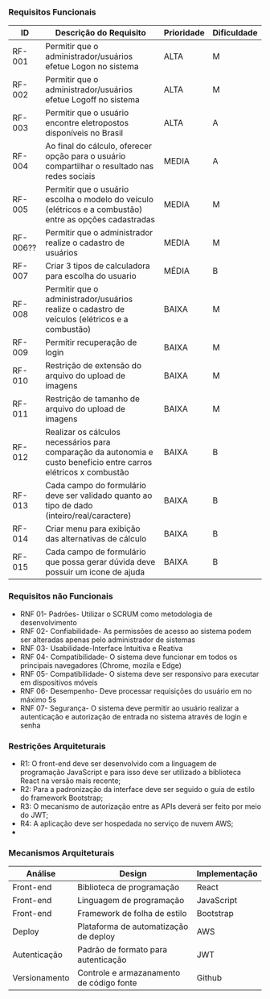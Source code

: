 ### Requisitos Funcionais

|ID    | Descrição do Requisito  | Prioridade | Dificuldade |
|------|-----------------------------------------|----|---| 
|RF-001| Permitir que o administrador/usuários efetue Logon no sistema | ALTA | M |
|RF-002| Permitir que o administrador/usuários efetue Logoff no sistema | ALTA | M |
|RF-003| Permitir que o usuário encontre eletropostos disponíveis no Brasil | ALTA | A |
|RF-004| Ao final do cálculo, oferecer opção para o usuário compartilhar o resultado nas redes sociais | MEDIA | A |
|RF-005| Permitir que o usuário escolha o modelo do veículo (elétricos e a combustão) entre as opções cadastradas | MEDIA | M |
|RF-006??| Permitir que o administrador realize o cadastro de usuários | MEDIA | M |
|RF-007| Criar 3 tipos de calculadora para escolha do usuario | MÉDIA | B |
|RF-008| Permitir que o administrador/usuários realize o cadastro de veículos (elétricos e a combustão) | BAIXA | M |
|RF-009| Permitir recuperação de login| BAIXA | M |
|RF-010| Restrição de extensão do arquivo do upload de imagens| BAIXA | M|
|RF-011| Restrição de tamanho de arquivo do upload de imagens | BAIXA | M |
|RF-012| Realizar os cálculos necessários para comparação da autonomia e custo beneficio entre carros elétricos x combustão | BAIXA | B |
|RF-013| Cada campo do formulário deve ser validado quanto ao tipo de dado (inteiro/real/caractere) | BAIXA | B |
|RF-014| Criar menu para exibição das alternativas de cálculo | BAIXA | B |
|RF-015| Cada campo de formulário que possa gerar dúvida deve possuir um icone de ajuda | BAIXA | B |



### Requisitos não Funcionais

- RNF 01- Padrões- Utilizar o SCRUM como metodologia de desenvolvimento
- RNF 02- Confiabilidade- As permissões de acesso ao sistema podem ser alteradas apenas pelo administrador de sistemas
- RNF 03- Usabilidade-Interface Intuitiva e Reativa
- RNF 04- Compatibilidade- O sistema deve funcionar em todos os principais navegadores (Chrome, mozila e Edge)
- RNF 05- Compatibilidade- O sistema deve ser responsivo para executar em dispositivos móveis
- RNF 06- Desempenho- Deve processar requisições do usuário em no máximo 5s
- RNF 07- Segurança- O sistema deve permitir ao usuário realizar a autenticação e autorização de entrada no sistema através de login e senha

### Restrições Arquiteturais

- R1: O front-end deve ser desenvolvido com a linguagem de programação JavaScript e para isso deve ser utilizado a biblioteca React na versão mais recente;
- R2: Para a padronização da interface deve ser seguido o guia de estilo do framework Bootstrap;
- R3: O mecanismo de autorização entre as APIs deverá ser feito por meio do JWT;
- R4: A aplicação deve ser hospedada no serviço de nuvem AWS;
-  

### Mecanismos Arquiteturais

|Análise | Design  | Implementação |
|--------|--------------------|----|
|Front-end |Biblioteca de programação | React|
|Front-end |Linguagem de programação | JavaScript|
|Front-end |Framework de folha de estilo | Bootstrap|
|Deploy |Plataforma de automatização de deploy | AWS|
|Autenticação |Padrão de formato para autenticação | JWT|
|Versionamento |Controle e armazanamento de código fonte | Github|
